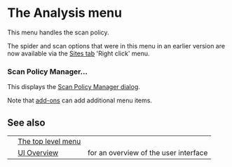 # The Analysis menu
This menu handles the scan policy.

The spider and scan options that were in this menu in an earlier version are now available via the [Sites tab](HelpUiTabsSites) 'Right click' menu.
### Scan Policy Manager...
This displays the [Scan Policy Manager dialog](HelpUiDialogsScanpolicymgr).

Note that [add-ons](HelpStartConceptsAddons) can add additional menu items.
## See also
<table>
<tr><td></td><td><a href='HelpUiTlmenuTlmenu'>The top level menu</a></td><td></td></tr>
<tr><td></td><td><a href='HelpUiOverview'>UI Overview</a></td><td>for an overview of the user interface</td></tr>
</table>